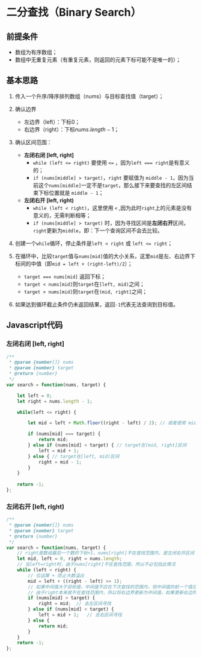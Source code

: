 # 二分查找（Binary Search）

## 前提条件

- 数组为有序数组；
- 数组中无重复元素（有重复元素，则返回的元素下标可能不是唯一的）；

## 基本思路

1. 传入一个升序/降序排列数组（nums）与目标查找值（target）；

1. 确认边界
    - 左边界（left）：下标$0$；
    - 右边界（right）：下标$nums.length - 1$；

1. 确认区间范围：
    - **左闭右闭 [left, right]**
        - `while (left <= right)` 要使用 `<=` ，因为`left === right`是有意义的；
        - `if (nums[middle] > target)`，`right` 要赋值为 `middle - 1`，因为当前这个`nums[middle]`一定不是`target`，那么接下来要查找的左区间结束下标位置就是 `middle - 1`；
    - **左闭右开 [left, right)**
        - `while (left < right)`，这里使用 `<` ,因为此时`right`上的元素是没有意义的，无需判断相等；
        - `if (nums[middle] > target)` 时，因为寻找区间是**左闭右开**区间，`right`更新为`middle`，即：下一个查询区间不会去比较。

1. 创建一个`while`循环，停止条件是`left < right` 或 `left <= right`；

1. 在循环中，比较`target`值与`nums[mid]`值的大小关系，这里`mid`是左、右边界下标间的中值（即`mid = left + (right-left)/2`）；
    - `target === nums[mid]` 返回下标；
    - `target < nums[mid]`则`target`在`[left, mid)`之间；
    - `target > nums[mid]`则`target`在`(mid, right]`之间；

1. 如果达到循环截止条件仍未返回结果，返回`-1`代表无法查询到目标值。

## Javascript代码

### 左闭右闭 [left, right]

```javascript
/**
 * @param {number[]} nums
 * @param {number} target
 * @return {number}
 */
var search = function(nums, target) {

    let left = 0;
    let right = nums.length - 1;

    while(left <= right) {

        let mid = left + Math.floor((right - left) / 2); // 或者使用 mid = left + ((right - left) >> 1);

        if (nums[mid] === target) {
            return mid;
        } else if (nums[mid] < target) { // target在(mid, right]区间
            left = mid + 1;
        } else { // target在[left, mid)区间
            right = mid - 1;
        }
    }
    
    return -1;
};

```

### 左闭右开 [left, right)

```javascript
/**
 * @param {number[]} nums
 * @param {number} target
 * @return {number}
 */
var search = function(nums, target) {
    // right是数组最后一个数的下标+1，nums[right]不在查找范围内，是左闭右开区间
    let mid, left = 0, right = nums.length;    
    // 当left=right时，由于nums[right]不在查找范围，所以不必包括此情况
    while (left < right) {
        // 位运算 + 防止大数溢出
        mid = left + ((right - left) >> 1);
        // 如果中间值大于目标值，中间值不应在下次查找的范围内，但中间值的前一个值应在；
        // 由于right本来就不在查找范围内，所以将右边界更新为中间值，如果更新右边界为mid-1则将中间值的前一个值也踢出了下次寻找范围
        if (nums[mid] > target) {
            right = mid;  // 去左区间寻找
        } else if (nums[mid] < target) {
            left = mid + 1;   // 去右区间寻找
        } else {
            return mid;
        }
    }
    return -1;
};
```